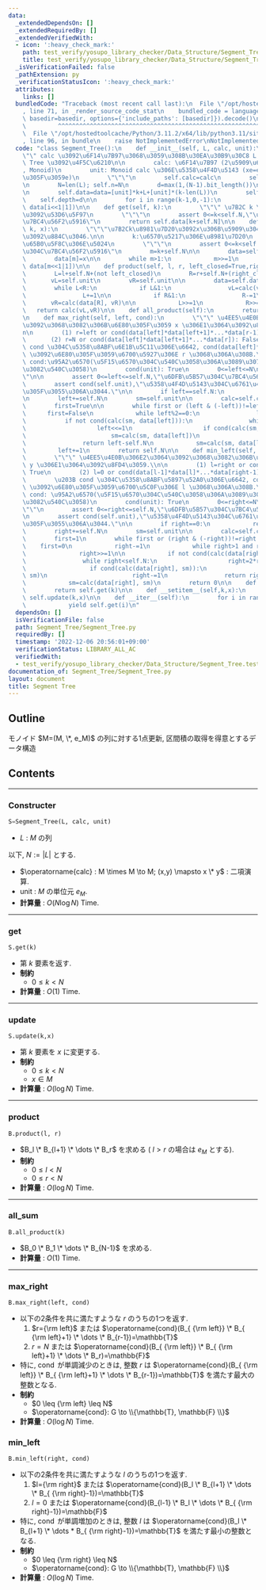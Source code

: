 ```yaml
---
data:
  _extendedDependsOn: []
  _extendedRequiredBy: []
  _extendedVerifiedWith:
  - icon: ':heavy_check_mark:'
    path: test_verify/yosupo_library_checker/Data_Structure/Segment_Tree.test.py
    title: test_verify/yosupo_library_checker/Data_Structure/Segment_Tree.test.py
  _isVerificationFailed: false
  _pathExtension: py
  _verificationStatusIcon: ':heavy_check_mark:'
  attributes:
    links: []
  bundledCode: "Traceback (most recent call last):\n  File \"/opt/hostedtoolcache/Python/3.11.2/x64/lib/python3.11/site-packages/onlinejudge_verify/documentation/build.py\"\
    , line 71, in _render_source_code_stat\n    bundled_code = language.bundle(stat.path,\
    \ basedir=basedir, options={'include_paths': [basedir]}).decode()\n          \
    \         ^^^^^^^^^^^^^^^^^^^^^^^^^^^^^^^^^^^^^^^^^^^^^^^^^^^^^^^^^^^^^^^^^^^^^^^^^^^^^^^^^\n\
    \  File \"/opt/hostedtoolcache/Python/3.11.2/x64/lib/python3.11/site-packages/onlinejudge_verify/languages/python.py\"\
    , line 96, in bundle\n    raise NotImplementedError\nNotImplementedError\n"
  code: "class Segment_Tree():\n    def __init__(self, L, calc, unit):\n        \"\
    \"\" calc \u3092\u6F14\u7B97\u3068\u3059\u308B\u30EA\u30B9\u30C8 L \u306E Segment\
    \ Tree \u3092\u4F5C\u6210\n\n        calc: \u6F14\u7B97 (2\u5909\u6570\u95A2\u6570\
    , Monoid)\n        unit: Monoid calc \u306E\u5358\u4F4D\u5143 (xe=ex=x\u3092\u6E80\
    \u305F\u3059e)\n        \"\"\"\n        self.calc=calc\n        self.unit=unit\n\
    \n        N=len(L); self.n=N\n        d=max(1,(N-1).bit_length())\n        k=1<<d\n\
    \n        self.data=data=[unit]*k+L+[unit]*(k-len(L))\n        self.N=k\n    \
    \    self.depth=d\n\n        for i in range(k-1,0,-1):\n            data[i]=calc(data[i<<1],\
    \ data[i<<1|1])\n\n    def get(self, k):\n        \"\"\" \u7B2C k \u8981\u7D20\
    \u3092\u53D6\u5F97\n        \"\"\"\n        assert 0<=k<self.N,\"\u6DFB\u5B57\u304C\
    \u7BC4\u56F2\u5916\"\n        return self.data[k+self.N]\n\n    def update(self,\
    \ k, x):\n        \"\"\"\u7B2Ck\u8981\u7D20\u3092x\u306B\u5909\u3048,\u66F4\u65B0\
    \u3092\u884C\u3046.\n\n        k:\u6570\u5217\u306E\u8981\u7D20\n        x:\u66F4\
    \u65B0\u5F8C\u306E\u5024\n        \"\"\"\n        assert 0<=k<self.N,\"\u6DFB\u5B57\
    \u304C\u7BC4\u56F2\u5916\"\n        m=k+self.N\n\n        data=self.data; calc=self.calc\n\
    \        data[m]=x\n\n        while m>1:\n            m>>=1\n            data[m]=calc(data[m<<1],\
    \ data[m<<1|1])\n\n    def product(self, l, r, left_closed=True,right_closed=True):\n\
    \        L=l+self.N+(not left_closed)\n        R=r+self.N+(right_closed)\n\n \
    \       vL=self.unit\n        vR=self.unit\n\n        data=self.data; calc=self.calc\n\
    \        while L<R:\n            if L&1:\n                vL=calc(vL, data[L])\n\
    \                L+=1\n\n            if R&1:\n                R-=1\n         \
    \       vR=calc(data[R], vR)\n\n            L>>=1\n            R>>=1\n\n     \
    \   return calc(vL,vR)\n\n    def all_product(self):\n        return self.data[1]\n\
    \n    def max_right(self, left, cond):\n        \"\"\" \u4EE5\u4E0B\u306E2\u3064\
    \u3092\u3068\u3082\u306B\u6E80\u305F\u3059 x \u306E1\u3064\u3092\u8FD4\u3059.\\\
    n\n        (1) r=left or cond(data[left]*data[left+1]*...*data[r-1]): True\n \
    \       (2) r=N or cond(data[left]*data[left+1]*...*data[r]): False\n        \u203B\
    \ cond \u304C\u5358\u8ABF\u6E1B\u5C11\u306E\u6642, cond(data[left]*...*data[r-1])\
    \ \u3092\u6E80\u305F\u3059\u6700\u5927\u306E r \u3068\u306A\u308B.\n\n       \
    \ cond:\u95A2\u6570(\u5F15\u6570\u304C\u540C\u3058\u306A\u3089\u3070\u7D50\u679C\
    \u3082\u540C\u3058)\n        cond(unit): True\n        0<=left<=N\n        \"\"\
    \"\n\n        assert 0<=left<=self.N,\"\u6DFB\u5B57\u304C\u7BC4\u56F2\u5916\"\n\
    \        assert cond(self.unit),\"\u5358\u4F4D\u5143\u304C\u6761\u4EF6\u3092\u6E80\
    \u305F\u3055\u306A\u3044.\"\n\n        if left==self.N:\n            return self.N\n\
    \n        left+=self.N\n        sm=self.unit\n\n        calc=self.calc; data=self.data\n\
    \        first=True\n\n        while first or (left & (-left))!=left:\n      \
    \      first=False\n            while left%2==0:\n                left>>=1\n \
    \           if not cond(calc(sm, data[left])):\n                while left<self.N:\n\
    \                    left<<=1\n                    if cond(calc(sm, data[left])):\n\
    \                        sm=calc(sm, data[left])\n                        left+=1\n\
    \                return left-self.N\n            sm=calc(sm, data[left])\n   \
    \         left+=1\n        return self.N\n\n    def min_left(self, right, cond):\n\
    \        \"\"\" \u4EE5\u4E0B\u306E2\u3064\u3092\u3068\u3082\u306B\u6E80\u305F\u3059\
    \ y \u306E1\u3064\u3092\u8FD4\u3059.\\n\n        (1) l=right or cond(data[l]*data[l+1]*...*data[right-1]):\
    \ True\n        (2) l=0 or cond(data[l-1]*data[l]*...*data[right-1]): False\n\
    \        \u203B cond \u304C\u5358\u8ABF\u5897\u52A0\u306E\u6642, cond(data[l]*...*data[right-1])\
    \ \u3092\u6E80\u305F\u3059\u6700\u5C0F\u306E l \u3068\u306A\u308B.\n\n       \
    \ cond: \u95A2\u6570(\u5F15\u6570\u304C\u540C\u3058\u306A\u3089\u3070\u7D50\u679C\
    \u3082\u540C\u3058)\n        cond(unit): True\n        0<=right<=N\n        \"\
    \"\"\n        assert 0<=right<=self.N,\"\u6DFB\u5B57\u304C\u7BC4\u56F2\u5916\"\
    \n        assert cond(self.unit),\"\u5358\u4F4D\u5143\u304C\u6761\u4EF6\u3092\u6E80\
    \u305F\u3055\u306A\u3044.\"\n\n        if right==0:\n            return 0\n\n\
    \        right+=self.N\n        sm=self.unit\n\n        calc=self.calc; data=self.data\n\
    \        first=1\n        while first or (right & (-right))!=right:\n        \
    \    first=0\n            right-=1\n            while right>1 and right&1:\n \
    \               right>>=1\n\n            if not cond(calc(data[right], sm)):\n\
    \                while right<self.N:\n                    right=2*right+1\n  \
    \                  if cond(calc(data[right], sm)):\n                        sm=calc(data[right],\
    \ sm)\n                        right-=1\n                return right+1-self.N\n\
    \            sm=calc(data[right], sm)\n        return 0\n\n    def __getitem__(self,k):\n\
    \        return self.get(k)\n\n    def __setitem__(self,k,x):\n        return\
    \ self.update(k,x)\n\n    def __iter__(self):\n        for i in range(self.n):\n\
    \            yield self.get(i)\n"
  dependsOn: []
  isVerificationFile: false
  path: Segment_Tree/Segment_Tree.py
  requiredBy: []
  timestamp: '2022-12-06 20:56:01+09:00'
  verificationStatus: LIBRARY_ALL_AC
  verifiedWith:
  - test_verify/yosupo_library_checker/Data_Structure/Segment_Tree.test.py
documentation_of: Segment_Tree/Segment_Tree.py
layout: document
title: Segment Tree
---
```


## Outline

モノイド $M=(M, \*, e_M)$ の列に対する1点更新, 区間積の取得を得意とするデータ構造

## Contents

---

### Constructer

```Python
S=Segment_Tree(L, calc, unit)
```

- $L$ : $M$ の列

以下, $N:=\lvert L \rvert$ とする.

- $\operatorname{calc} : M \times M \to M; (x,y) \mapsto x \* y$ : 二項演算.
- $\mathrm{unit}$ : $M$  の単位元 $e_M$.
- **計算量** : $O(N \log N)$ Time.

---

### get

```Pyhon
S.get(k)
```

- 第 $k$ 要素を返す.
- **制約**
  - $0 \leq k \lt N$
- **計算量** : $O(1)$ Time.

---

### update

```Pyhon
S.update(k,x)
```

- 第 $k$ 要素を $x$ に変更する.
- **制約**
  - $0 \leq k \lt N$
  - $x \in M$
- **計算量** : $O(\log N)$ Time.

---

### product

```Pyhon
B.product(l, r)
```

- $B_l \* B_{l+1} \* \dots \* B_r$ を求める ( $l \gt r$ の場合は $e_M$ とする).
- **制約**
  - $0 \leq l \lt N$
  - $0 \leq r \lt N$
- **計算量** : $O(\log N)$ Time.

---

### all_sum

```Pyhon
B.all_product(k)
```

- $B_0 \* B_1 \* \dots \* B_{N-1}$ を求める.
- **計算量** : $O(1)$ Time.

---

### max_right

```Pyhon
B.max_right(left, cond)
```

- 以下の2条件を共に満たすような $r$ のうちの1つを返す.
  1. $r={\rm left}$ または $\operatorname{cond}(B_{ {\rm left}} \* B_{ {\rm left}+1} \* \dots \* B_{r-1})=\mathbb{T}$
  1. $r=N$ または $\operatorname{cond}(B_{ {\rm left}} \* B_{ {\rm left}+1} \* \dots \* B_r)=\mathbb{F}$
- 特に, $\operatorname{cond}$ が単調減少のときは, 整数 $r$ は $\operatorname{cond}(B_{ {\rm left}} \* B_{ {\rm left}+1} \* \dots \* B_{r-1})=\mathbb{T}$ を満たす最大の整数となる.
- **制約**
  - $0 \leq {\rm left} \leq N$
  - $\operatorname{cond}: G \to \\{\mathbb{T}, \mathbb{F} \\}$
- **計算量** : $O(\log N)$ Time.

### min_left

```Pyhon
B.min_left(right, cond)
```

- 以下の2条件を共に満たすような $l$ のうちの1つを返す.
  1. $l={\rm right}$ または $\operatorname{cond}(B_l \* B_{l+1} \* \dots \* B_{ {\rm right}-1})=\mathbb{T}$
  1. $l=0$ または $\operatorname{cond}(B_{l-1} \* B_l \* \dots \* B_{ {\rm right}-1})=\mathbb{F}$
- 特に, $\operatorname{cond}$ が単調増加のときは, 整数 $l$ は $\operatorname{cond}(B_l \* B_{l+1} \* \dots * B_{ {\rm right}-1})=\mathbb{T}$ を満たす最小の整数となる.
- **制約**
  - $0 \leq {\rm right} \leq N$
  - $\operatorname{cond}: G \to \\{\mathbb{T}, \mathbb{F} \\}$
- **計算量** : $O(\log N)$ Time.
